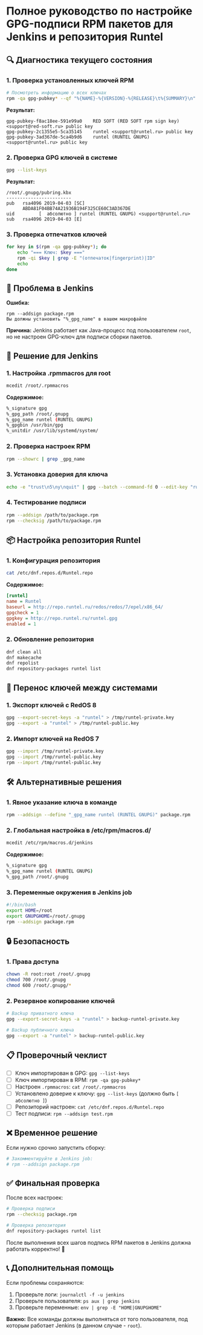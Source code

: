 
# Полное руководство по настройке GPG-подписи RPM пакетов для Jenkins и репозитория Runtel

## 🔍 Диагностика текущего состояния

### 1. Проверка установленных ключей RPM
```bash
# Посмотреть информацию о всех ключах
rpm -qa gpg-pubkey* --qf "%{NAME}-%{VERSION}-%{RELEASE}\t%{SUMMARY}\n"
```
**Результат:**
```
gpg-pubkey-f8ac18ee-591e99a0    RED SOFT (RED SOFT rpm sign key) <support@red-soft.ru> public key
gpg-pubkey-2c1355e5-5ca35145    runtel <support@runtel.ru> public key
gpg-pubkey-3ad367de-5ca4b9d6    runtel (RUNTEL GNUPG) <support@runtel.ru> public key
```

### 2. Проверка GPG ключей в системе
```bash
gpg --list-keys
```
**Результат:**
```
/root/.gnupg/pubring.kbx
------------------------
pub   rsa4096 2019-04-03 [SC]
      ABDA81F04BB74A21936B194F325CE60C3AD367DE
uid         [  абсолютно ] runtel (RUNTEL GNUPG) <support@runtel.ru>
sub   rsa4096 2019-04-03 [E]
```

### 3. Проверка отпечатков ключей
```bash
for key in $(rpm -qa gpg-pubkey*); do
    echo "=== Ключ: $key ==="
    rpm -qi $key | grep -E "(отпечаток|fingerprint)|ID"
    echo
done
```

## 🎯 Проблема в Jenkins

**Ошибка:**
```
rpm --addsign package.rpm
Вы должны установить "%_gpg_name" в вашем макрофайле
```

**Причина:** Jenkins работает как Java-процесс под пользователем `root`, но не настроен GPG-ключ для подписи сборки пакетов.

## 🔧 Решение для Jenkins

### 1. Настройка .rpmmacros для root
```bash
mcedit /root/.rpmmacros
```

**Содержимое:**
```bash
%_signature gpg
%_gpg_path /root/.gnupg
%_gpg_name runtel (RUNTEL GNUPG)
%_gpgbin /usr/bin/gpg
%_unitdir /usr/lib/systemd/system/
```

### 2. Проверка настроек RPM
```bash
rpm --showrc | grep _gpg_name
```

### 3. Установка доверия для ключа
```bash
echo -e "trust\n5\ny\nquit" | gpg --batch --command-fd 0 --edit-key "runtel (RUNTEL GNUPG)"
```

### 4. Тестирование подписи
```bash
rpm --addsign /path/to/package.rpm
rpm --checksig /path/to/package.rpm
```

## 📦 Настройка репозитория Runtel

### 1. Конфигурация репозитория
```bash
cat /etc/dnf.repos.d/Runtel.repo
```

**Содержимое:**
```ini
[runtel]
name = Runtel
baseurl = http://repo.runtel.ru/redos/redos/7/epel/x86_64/
gpgcheck = 1
gpgkey = http://repo.runtel.ru/runtel.gpg
enabled = 1
```

### 2. Обновление репозитория
```bash
dnf clean all
dnf makecache
dnf repolist
dnf repository-packages runtel list
```

## 🔄 Перенос ключей между системами

### 1. Экспорт ключей с RedOS 8
```bash
gpg --export-secret-keys -a "runtel" > /tmp/runtel-private.key
gpg --export -a "runtel" > /tmp/runtel-public.key
```

### 2. Импорт ключей на RedOS 7
```bash
gpg --import /tmp/runtel-private.key
gpg --import /tmp/runtel-public.key
rpm --import /tmp/runtel-public.key
```

## 🛠️ Альтернативные решения

### 1. Явное указание ключа в команде
```bash
rpm --addsign --define "_gpg_name runtel (RUNTEL GNUPG)" package.rpm
```

### 2. Глобальная настройка в /etc/rpm/macros.d/
```bash
mcedit /etc/rpm/macros.d/jenkins
```
**Содержимое:**
```bash
%_signature gpg
%_gpg_name runtel (RUNTEL GNUPG)
%_gpg_path /root/.gnupg
```

### 3. Переменные окружения в Jenkins job
```bash
#!/bin/bash
export HOME=/root
export GNUPGHOME=/root/.gnupg
rpm --addsign package.rpm
```

## 🔒 Безопасность

### 1. Права доступа
```bash
chown -R root:root /root/.gnupg
chmod 700 /root/.gnupg
chmod 600 /root/.gnupg/*
```

### 2. Резервное копирование ключей
```bash
# Backup приватного ключа
gpg --export-secret-keys -a "runtel" > backup-runtel-private.key

# Backup публичного ключа  
gpg --export -a "runtel" > backup-runtel-public.key
```

## 📋 Проверочный чеклист

- [ ] Ключ импортирован в GPG: `gpg --list-keys`
- [ ] Ключ импортирован в RPM: `rpm -qa gpg-pubkey*`
- [ ] Настроен `.rpmmacros`: `cat /root/.rpmmacros`
- [ ] Установлено доверие к ключу: `gpg --list-keys` (должно быть `[ абсолютно ]`)
- [ ] Репозиторий настроен: `cat /etc/dnf.repos.d/Runtel.repo`
- [ ] Тест подписи: `rpm --addsign test.rpm`

## ❌ Временное решение

Если нужно срочно запустить сборку:
```bash
# Закомментируйте в Jenkins job:
# rpm --addsign package.rpm
```

## ✅ Финальная проверка

После всех настроек:
```bash
# Проверка подписи
rpm --checksig package.rpm

# Проверка репозитория
dnf repository-packages runtel list
```

После выполнения всех шагов подпись RPM пакетов в Jenkins должна работать корректно! 🎉

## 📞 Дополнительная помощь

Если проблемы сохраняются:
1. Проверьте логи: `journalctl -f -u jenkins`
2. Проверьте пользователя: `ps aux | grep jenkins`
3. Проверьте переменные: `env | grep -E "HOME|GNUPGHOME"`

**Важно:** Все команды должны выполняться от того пользователя, под которым работает Jenkins (в данном случае - `root`).





